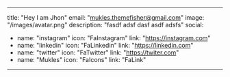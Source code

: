 
---
title: "Hey I am Jhon"
email: "mukles.themefisher@gmail.com"
image: "/images/avatar.png"
description: "fasdf adsf dasf asdf adsfs"
social: 
  - name: "instagram"
    icon: "FaInstagram"
    link: "https://instagram.com"
  - name: "linkedin"
    icon: "FaLinkedin"
    link: "https://linkedin.com"
  - name: "twitter"
    icon: "FaTwitter"
    link: "https://twiter.com"
  - name: "Mukles"
    icon: "FaIcons"
    link: "FaLink"
---
